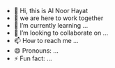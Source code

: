 - 👋 Hi, this is Al Noor Hayat 
- 👀 we are here to work together 
- 🌱 I’m currently learning ...
- 💞️ I’m looking to collaborate on ...
- 📫 How to reach me ...
- 😄 Pronouns: ...
- ⚡ Fun fact: ...

<!---
Ismaylalyne/Ismaylalyne is a ✨ special ✨ repository because its `README.md` (this file) appears on your GitHub profile.
You can click the Preview link to take a look at your changes.
--->
